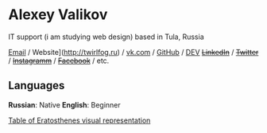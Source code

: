 ﻿# Alexey Valikov

IT support (i am studying web design) based in Tula, Russia

[Email](mailto:twirlfog@gmail.com) / Website](http://twirlfog.ru) / [vk.com](https://vk.com/twirlfog) /  [GitHub](https://github.com/twirlfog/) / [DEV](https://dev.to/twirlfog)
~~[LinkedIn](http://www.linkedin.com/)~~ / ~~[Twitter](https://twitter.com/)~~ / ~~[Instagramm](https://www.instagram.com/)~~ / ~~[Facebook](https://www.facebook.com/)~~ / etc.


## Languages

**Russian**: Native
**English**: Beginner

[Table of Eratosthenes visual representation](./arrayeratosphen.html)
